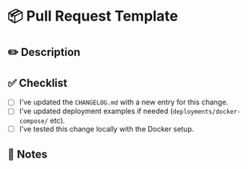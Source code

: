 # 📦 Pull Request Template

## ✏️ Description

<!-- What does this PR do? -->

## ✅ Checklist

- [ ] I've updated the `CHANGELOG.md` with a new entry for this change.
- [ ] I've updated deployment examples if needed (`deployments/docker-compose/` etc).
- [ ] I've tested this change locally with the Docker setup.

## 📝 Notes

<!-- Any extra notes or things to watch out for? -->
